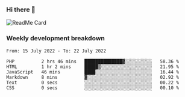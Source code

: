 ### Hi there 👋

<!--
**itzcy/itzcy** is a ✨ _special_ ✨ repository because its `README.md` (this file) appears on your GitHub profile.

Here are some ideas to get you started:

- 🔭 I’m currently working on ...
- 🌱 I’m currently learning ...
- 👯 I’m looking to collaborate on ...
- 🤔 I’m looking for help with ...
- 💬 Ask me about ...
- 📫 How to reach me: ...
- 😄 Pronouns: ...
- ⚡ Fun fact: ...
-->
![ReadMe Card](https://github-readme-stats.vercel.app/api?username=itzcy&show_icons=true&title_color=2d3198&icon_color=797cb8&text_color=24292e&bg_color=f6f8fa)

### Weekly development breakdown
<!--START_SECTION:waka-->

```text
From: 15 July 2022 - To: 22 July 2022

PHP          2 hrs 46 mins   ██████████████▓░░░░░░░░░░   58.36 %
HTML         1 hr 2 mins     █████▒░░░░░░░░░░░░░░░░░░░   21.95 %
JavaScript   46 mins         ████░░░░░░░░░░░░░░░░░░░░░   16.44 %
Markdown     8 mins          ▓░░░░░░░░░░░░░░░░░░░░░░░░   02.92 %
Text         0 secs          ░░░░░░░░░░░░░░░░░░░░░░░░░   00.22 %
CSS          0 secs          ░░░░░░░░░░░░░░░░░░░░░░░░░   00.10 %
```

<!--END_SECTION:waka-->
